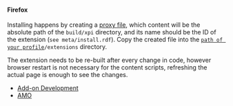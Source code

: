 #### Firefox ####

Installing happens by creating a [proxy file](https://developer.mozilla.org/en-US/Add-ons/Setting_up_extension_development_environment#Firefox_extension_proxy_file), which content will be the absolute path of the `build/xpi` directory, and its name should be the ID of the extension (`see meta/install.rdf`).
Copy the created file into the [`path of your profile`](https://support.mozilla.org/en-US/kb/profiles-where-firefox-stores-user-data#w_how-do-i-find-my-profile)`/extensions` directory.

The extension needs to be re-built after every change in code, however browser restart is not necessary for the content scripts, refreshing the actual page is enough to see the changes.

* [Add-on Development](https://developer.mozilla.org/en-US/Add-ons)
* [AMO](https://addons.mozilla.org/firefox/)
